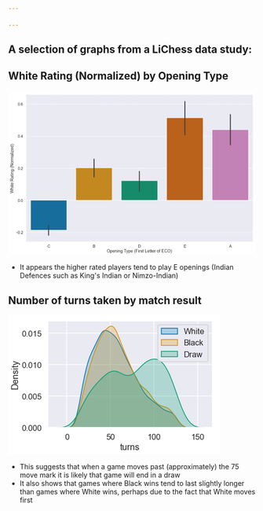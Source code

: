 ```yaml
---

---
```

## A selection of graphs from a LiChess data study:

## White Rating (Normalized) by Opening Type

![White Rating (Normalized) by Opening Type](/assets/images/Opening_Type_v_Rating.png "White Rating (Normalized) by Opening Type")

- It appears the higher rated players tend to play E openings (Indian Defences such as King's Indian or Nimzo-Indian)

## Number of turns taken by match result

![Graph 2](/assets/images/Turns_Dist_by_Result.png "graph")

- This suggests that when a game moves past (approximately) the 75 move mark it is likely that game will end in a draw
- It also shows that games where Black wins tend to last slightly longer than games where White wins, perhaps due to the fact that White moves first 